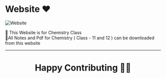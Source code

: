 # Website ❤️

![Website](https://socialify.git.ci/singh2024/website/image?descriptionEditable=&font=Inter&forks=1&issues=1&language=1&owner=1&pattern=Charlie%20Brown&pulls=1&stargazers=1&theme=Dark)

🎯 This Website is for Chemistry Class <br>
🎯All Notes and Pdf for Chemistry ( Class - 11 and 12 ) can be downloaded from this website <br>




<hr>

<h1 align=center>Happy Contributing 👨‍💻 </h1>



